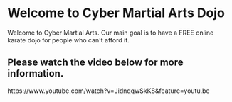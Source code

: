 <h1> Welcome to Cyber Martial Arts Dojo </h1>

<body> Welcome to Cyber Martial Arts. Our main goal is to have a <Bold> FREE </Bold> online karate dojo for people who can't afford it. </body>

<h2> Please watch the video below for more information. </h2> 

<body> https://www.youtube.com/watch?v=JidnqqwSkK8&feature=youtu.be <Body>
  
    

